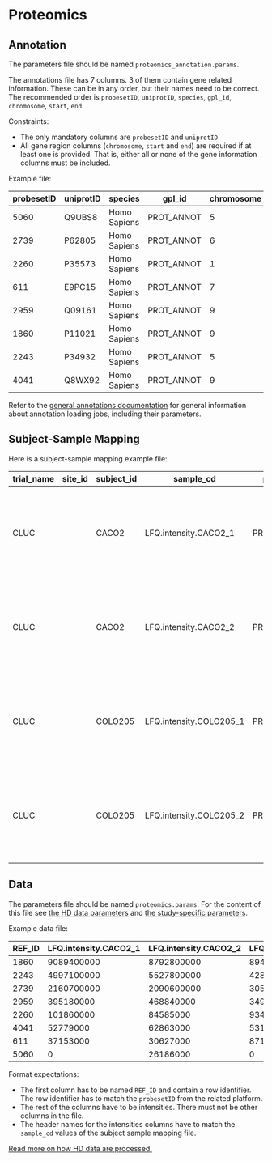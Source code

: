 Proteomics
==========

Annotation
----------

The parameters file should be named `proteomics_annotation.params`.

The annotations file has 7 columns.
3 of them contain gene related information. These can be in any order, but their names
need to be correct.
The recommended order is `probesetID`, `uniprotID`,
`species`, `gpl_id`, `chromosome`, `start`, `end`.

Constraints:

- The only mandatory columns are `probesetID` and `uniprotID`.
- All gene region columns (`chromosome`, `start` and `end`) are required if at least one is provided. That is, either all or none of the gene information columns must be included.

Example file:

| probesetID | uniprotID | species      | gpl_id     | chromosome | start     | end       |
|------------|-----------|--------------|------------|------------|-----------|-----------|
| 5060       | Q9UBS8    | Homo Sapiens | PROT_ANNOT | 5          | 141348450 | 141369856 |
| 2739       | P62805    | Homo Sapiens | PROT_ANNOT | 6          | 26021906  | 26022278  |
| 2260       | P35573    | Homo Sapiens | PROT_ANNOT | 1          | 100316044 | 100389579 |
| 611        | E9PC15    | Homo Sapiens | PROT_ANNOT | 7          | 141251077 | 141354209 |
| 2959       | Q09161    | Homo Sapiens | PROT_ANNOT | 9          | 100395704 | 100436029 |
| 1860       | P11021    | Homo Sapiens | PROT_ANNOT | 9          | 127997126 | 128003666 |
| 2243       | P34932    | Homo Sapiens | PROT_ANNOT | 5          | 132387661 | 132440709 |
| 4041       | Q8WX92    | Homo Sapiens | PROT_ANNOT | 9          | 140149758 | 140168000 |


Refer to the [general annotations documentation](annotations.md) for general
information about annotation loading jobs, including their parameters.

Subject-Sample Mapping
----------------------

Here is a subject-sample mapping example file:

| trial_name | site_id | subject_id | sample_cd               | platform   | tissue_type | attr1 | attr2 | cat_cd                                                                                                              | src_cd |
|------------|---------|------------|-------------------------|------------|-------------|-------|-------|---------------------------------------------------------------------------------------------------------------------|--------|
| CLUC       |         | CACO2      | LFQ.intensity.CACO2_1   | PROT_ANNOT | Colon       | LFQ-1 |       | Molecular profiling+High-throughput molecular profiling+Expression (protein)+LC-MS-MS+Protein level+ATTR1+MZ ratios | STD    |
| CLUC       |         | CACO2      | LFQ.intensity.CACO2_2   | PROT_ANNOT | Colon       | LFQ-2 |       | Molecular profiling+High-throughput molecular profiling+Expression (protein)+LC-MS-MS+Protein level+ATTR1+MZ ratios | STD    |
| CLUC       |         | COLO205    | LFQ.intensity.COLO205_1 | PROT_ANNOT | Colon       | LFQ-1 |       | Molecular profiling+High-throughput molecular profiling+Expression (protein)+LC-MS-MS+Protein level+ATTR1+MZ ratios | STD    |
| CLUC       |         | COLO205    | LFQ.intensity.COLO205_2 | PROT_ANNOT | Colon       | LFQ-2 |       | Molecular profiling+High-throughput molecular profiling+Expression (protein)+LC-MS-MS+Protein level+ATTR1+MZ ratios | STD    |


Data
----

The parameters file should be named `proteomics.params`.
For the content of this file see [the HD data parameters](hd-params.md) and [the study-specific parameters](study-params.md).

Example data file:

| REF_ID | LFQ.intensity.CACO2_1 | LFQ.intensity.CACO2_2 | LFQ.intensity.COLO205_1 | LFQ.intensity.COLO205_2 |
|--------|-----------------------|-----------------------|-------------------------|-------------------------|
| 1860   | 9089400000            | 8792800000            | 8949100000              | 7252500000              |
| 2243   | 4997100000            | 5527800000            | 4280900000              | 4196200000              |
| 2739   | 2160700000            | 2090600000            | 30589000000             | 4188200000              |
| 2959   | 395180000             | 468840000             | 349410000               | 494790000               |
| 2260   | 101860000             | 84585000              | 93405000                | 101120000               |
| 4041   | 52779000              | 62863000              | 53180000                | 72288000                |
| 611    | 37153000              | 30627000              | 87144000                | 42039000                |
| 5060   | 0                     | 26186000              | 0                       | 0                       |

Format expectations:

- The first column has to be named `REF_ID` and contain a row identifier. The row identifier has to match the `probesetID` from the related platform.
- The rest of the columns have to be intensities. There must not be other columns in the file.
- The header names for the intensities columns have to match the `sample_cd` values of the subject sample mapping file.

[Read more on how HD data are processed.](hd-data-processing-details.md)

<!-- vim: tw=80 et ft=markdown spell:
-->
